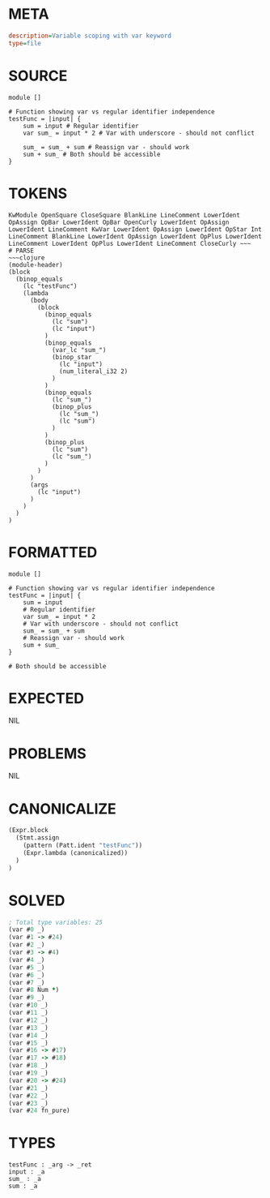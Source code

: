 # META
~~~ini
description=Variable scoping with var keyword
type=file
~~~
# SOURCE
~~~roc
module []

# Function showing var vs regular identifier independence
testFunc = |input| {
	sum = input # Regular identifier
	var sum_ = input * 2 # Var with underscore - should not conflict

	sum_ = sum_ + sum # Reassign var - should work
	sum + sum_ # Both should be accessible
}
~~~
# TOKENS
~~~text
KwModule OpenSquare CloseSquare BlankLine LineComment LowerIdent OpAssign OpBar LowerIdent OpBar OpenCurly LowerIdent OpAssign LowerIdent LineComment KwVar LowerIdent OpAssign LowerIdent OpStar Int LineComment BlankLine LowerIdent OpAssign LowerIdent OpPlus LowerIdent LineComment LowerIdent OpPlus LowerIdent LineComment CloseCurly ~~~
# PARSE
~~~clojure
(module-header)
(block
  (binop_equals
    (lc "testFunc")
    (lambda
      (body
        (block
          (binop_equals
            (lc "sum")
            (lc "input")
          )
          (binop_equals
            (var_lc "sum_")
            (binop_star
              (lc "input")
              (num_literal_i32 2)
            )
          )
          (binop_equals
            (lc "sum_")
            (binop_plus
              (lc "sum_")
              (lc "sum")
            )
          )
          (binop_plus
            (lc "sum")
            (lc "sum_")
          )
        )
      )
      (args
        (lc "input")
      )
    )
  )
)
~~~
# FORMATTED
~~~roc
module []

# Function showing var vs regular identifier independence
testFunc = |input| {
	sum = input
	# Regular identifier
	var sum_ = input * 2
	# Var with underscore - should not conflict
	sum_ = sum_ + sum
	# Reassign var - should work
	sum + sum_
}

# Both should be accessible
~~~
# EXPECTED
NIL
# PROBLEMS
NIL
# CANONICALIZE
~~~clojure
(Expr.block
  (Stmt.assign
    (pattern (Patt.ident "testFunc"))
    (Expr.lambda (canonicalized))
  )
)
~~~
# SOLVED
~~~clojure
; Total type variables: 25
(var #0 _)
(var #1 -> #24)
(var #2 _)
(var #3 -> #4)
(var #4 _)
(var #5 _)
(var #6 _)
(var #7 _)
(var #8 Num *)
(var #9 _)
(var #10 _)
(var #11 _)
(var #12 _)
(var #13 _)
(var #14 _)
(var #15 _)
(var #16 -> #17)
(var #17 -> #18)
(var #18 _)
(var #19 _)
(var #20 -> #24)
(var #21 _)
(var #22 _)
(var #23 _)
(var #24 fn_pure)
~~~
# TYPES
~~~roc
testFunc : _arg -> _ret
input : _a
sum_ : _a
sum : _a
~~~
